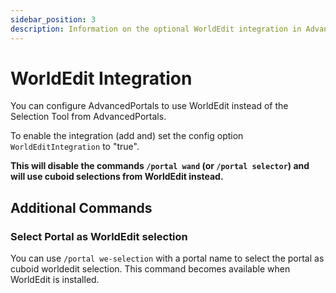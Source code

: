 ```yaml
---
sidebar_position: 3
description: Information on the optional WorldEdit integration in Advanced Portals, including usage and configuration
---
```


# WorldEdit Integration

You can configure AdvancedPortals to use WorldEdit instead of the Selection Tool from AdvancedPortals.

To enable the integration (add and) set the config option `WorldEditIntegration` to "true".

**This will disable the commands `/portal wand` (or `/portal selector`) and will use cuboid selections from WorldEdit instead.**

## Additional Commands

### Select Portal as WorldEdit selection

You can use `/portal we-selection` with a portal name to select the portal as cuboid worldedit selection.
This command becomes available when WorldEdit is installed.
